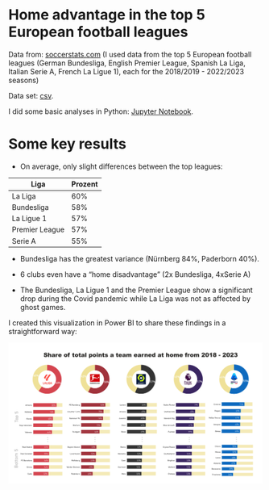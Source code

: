 # Home advantage in the top 5 European football leagues

Data from: [soccerstats.com](https://www.soccerstats.com/)   (I used data from the top 5 European football leagues (German Bundesliga, English Premier League, Spanish La Liga, Italian Serie A, French La Ligue 1), each for the 2018/2019 - 2022/2023 seasons)  
  
Data set: [csv](Data_football_home_advantage.csv).  
  
I did some basic analyses in Python: [Jupyter Notebook](Football_home_advantage.ipynb).

# Some key results

- On average, only slight differences between the top leagues:

| Liga           | Prozent |
|----------------|---------|
| La Liga        | 60%     |
| Bundesliga     | 58%     |
| La Ligue 1     | 57%     |
| Premier League | 57%     |
| Serie A        | 55%     |


- Bundesliga has the greatest variance (Nürnberg 84%, Paderborn 40%).

- 6 clubs even have a “home disadvantage” (2x Bundesliga, 4xSerie A)

- The Bundesliga, La Ligue 1 and the Premier League show a significant drop during the Covid pandemic while La Liga was not as affected by ghost games.

  
  

I created this visualization in Power BI to share these findings in a straightforward way:

![Visualization](Visualization_football_home_advantage.png)

